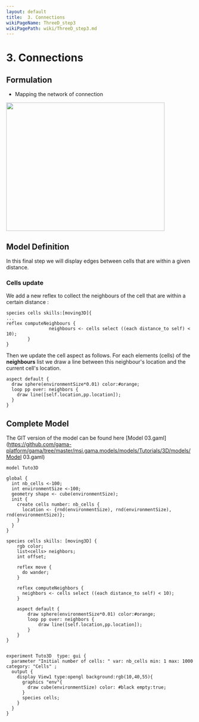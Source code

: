 ```yaml
---
layout: default
title:  3. Connections
wikiPageName: ThreeD_step3
wikiPagePath: wiki/ThreeD_step3.md
---
```


# 3. Connections









## Formulation
  * Mapping the network of connection

<a href='http://www.youtube.com/watch?feature=player_embedded&v=6ZlBU6xTcfw' target='_blank'><img src='http://img.youtube.com/vi/6ZlBU6xTcfw/0.jpg' width='425' height=344 /></a>





## Model Definition
In this final step we will display edges between cells that are within a given distance.

### Cells update

We add a new reflex to collect the neighbours of the cell that are within a certain distance :

```
species cells skills:[moving3D]{
...
reflex computeNeighbours {
                neighbours <- cells select ((each distance_to self) < 10);
        }  	
}
```

Then we update the cell aspect as follows. For each elements (cells) of the **neighbours** list we draw a line between this neighbour's location and the current cell's location.
```
aspect default {
  draw sphere(environmentSize*0.01) color:#orange;
  loop pp over: neighbors {
    draw line([self.location,pp.location]);
  }	
}
```





## Complete Model

The GIT version of the model can be found here [Model 03.gaml](https://github.com/gama-platform/gama/tree/master/msi.gama.models/models/Tutorials/3D/models/Model 03.gaml)

```
model Tuto3D

global {
  int nb_cells <-100;
  int environmentSize <-100;
  geometry shape <- cube(environmentSize);	
  init { 
    create cells number: nb_cells { 
      location <- {rnd(environmentSize), rnd(environmentSize), rnd(environmentSize)};       
    } 
  }  
} 
    
species cells skills: [moving3D] {  
	rgb color;
	list<cells> neighbors;
	int offset;
	
	reflex move {
      do wander;	
	}	
	
	reflex computeNeighbors {
      neighbors <- cells select ((each distance_to self) < 10);
    }
		
	aspect default {
		draw sphere(environmentSize*0.01) color:#orange;
		loop pp over: neighbors {
			draw line([self.location,pp.location]);
		}	
    }
}


experiment Tuto3D  type: gui {
  parameter "Initial number of cells: " var: nb_cells min: 1 max: 1000 category: "Cells" ;
  output {
    display View1 type:opengl background:rgb(10,40,55){
      graphics "env"{
      	draw cube(environmentSize) color: #black empty:true;	
      }
      species cells;
    }
  }  
}
```
